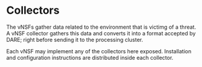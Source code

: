 # Collectors

The vNSFs gather data related to the environment that is victimg of a threat. A vNSF collector gathers this data and converts it into a format accepted by DARE; right before sending it to the processing cluster.

Each vNSF may implement any of the collectors here exposed. Installation and configuration instructions are distributed inside each collector.
